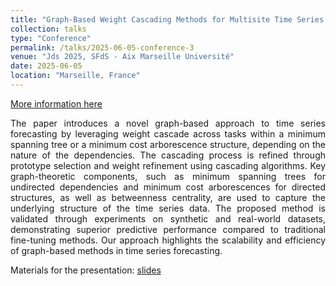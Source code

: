 ```yaml
---
title: "Graph-Based Weight Cascading Methods for Multisite Time Series Forecasting"
collection: talks
type: "Conference"
permalink: /talks/2025-06-05-conference-3
venue: "Jds 2025, SFdS - Aix Marseille Université"
date: 2025-06-05
location: "Marseille, France"
---
```


[More information here](https://jds2025.sciencesconf.org/resource/page/id/21)

<div style='text-align: justify;'>
The paper introduces a novel graph-based approach to time series forecasting by leveraging weight cascade across tasks within a minimum spanning tree or a minimum cost arborescence structure, depending on the nature of the dependencies. 
The cascading process is refined through prototype selection and weight refinement using cascading algorithms. Key graph-theoretic components, such as minimum spanning trees for undirected dependencies and minimum cost arborescences for directed structures, as well as betweenness centrality, are used to capture the underlying structure of the time series data. The proposed method is validated through experiments on synthetic and real-world datasets, demonstrating superior predictive performance compared to traditional fine-tuning methods. Our approach highlights the scalability and efficiency of graph-based methods in time series forecasting.
</div>

Materials for the presentation: [slides](/files/jds25.pdf)

